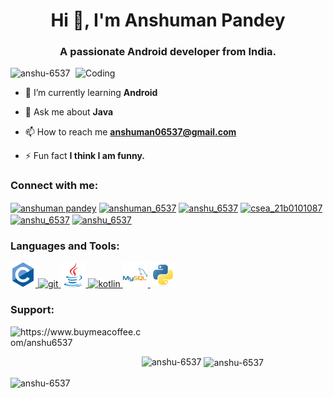 
<h1 align="center">Hi 👋, I'm Anshuman Pandey</h1>
<h3 align="center">A passionate Android developer from India.</h3>
<img align="right" alt="Coding" width="400" src="https://cdn.dribbble.com/users/1162077/screenshots/3848914/programmer.gif">

<p align="left"> <img src="https://komarev.com/ghpvc/?username=anshu-6537&label=Profile%20views&color=0e75b6&style=flat" alt="anshu-6537" /> </p>

- 🌱 I’m currently learning **Android**

- 💬 Ask me about **Java**

- 📫 How to reach me **anshuman06537@gmail.com**

- ⚡ Fun fact **I think I am funny.**

<h3 align="left">Connect with me:</h3>
<p align="left">
<a href="https://linkedin.com/in/anshuman pandey" target="blank"><img align="center" src="https://raw.githubusercontent.com/rahuldkjain/github-profile-readme-generator/master/src/images/icons/Social/linked-in-alt.svg" alt="anshuman pandey" height="30" width="40" /></a>
<a href="https://instagram.com/anshuman_6537" target="blank"><img align="center" src="https://raw.githubusercontent.com/rahuldkjain/github-profile-readme-generator/master/src/images/icons/Social/instagram.svg" alt="anshuman_6537" height="30" width="40" /></a>
<a href="https://www.codechef.com/users/anshu_6537" target="blank"><img align="center" src="https://cdn.jsdelivr.net/npm/simple-icons@3.1.0/icons/codechef.svg" alt="anshu_6537" height="30" width="40" /></a>
<a href="https://www.hackerrank.com/csea_21b0101087" target="blank"><img align="center" src="https://raw.githubusercontent.com/rahuldkjain/github-profile-readme-generator/master/src/images/icons/Social/hackerrank.svg" alt="csea_21b0101087" height="30" width="40" /></a>
<a href="https://codeforces.com/profile/anshu_6537" target="blank"><img align="center" src="https://raw.githubusercontent.com/rahuldkjain/github-profile-readme-generator/master/src/images/icons/Social/codeforces.svg" alt="anshu_6537" height="30" width="40" /></a>
<a href="https://www.leetcode.com/anshu_6537" target="blank"><img align="center" src="https://raw.githubusercontent.com/rahuldkjain/github-profile-readme-generator/master/src/images/icons/Social/leet-code.svg" alt="anshu_6537" height="30" width="40" /></a>
</p>

<h3 align="left">Languages and Tools:</h3>
<p align="left"> <a href="https://www.cprogramming.com/" target="_blank" rel="noreferrer"> <img src="https://raw.githubusercontent.com/devicons/devicon/master/icons/c/c-original.svg" alt="c" width="40" height="40"/> </a> <a href="https://git-scm.com/" target="_blank" rel="noreferrer"> <img src="https://www.vectorlogo.zone/logos/git-scm/git-scm-icon.svg" alt="git" width="40" height="40"/> </a> <a href="https://www.java.com" target="_blank" rel="noreferrer"> <img src="https://raw.githubusercontent.com/devicons/devicon/master/icons/java/java-original.svg" alt="java" width="40" height="40"/> </a> <a href="https://kotlinlang.org" target="_blank" rel="noreferrer"> <img src="https://www.vectorlogo.zone/logos/kotlinlang/kotlinlang-icon.svg" alt="kotlin" width="40" height="40"/> </a> <a href="https://www.mysql.com/" target="_blank" rel="noreferrer"> <img src="https://raw.githubusercontent.com/devicons/devicon/master/icons/mysql/mysql-original-wordmark.svg" alt="mysql" width="40" height="40"/> </a> <a href="https://www.python.org" target="_blank" rel="noreferrer"> <img src="https://raw.githubusercontent.com/devicons/devicon/master/icons/python/python-original.svg" alt="python" width="40" height="40"/> </a> </p>

<h3 align="left">Support:</h3>
<p><a href="https://www.buymeacoffee.com/https://www.buymeacoffee.com/anshu6537"> <img align="left" src="https://cdn.buymeacoffee.com/buttons/v2/default-yellow.png" height="50" width="210" alt="https://www.buymeacoffee.com/anshu6537" /></a></p><br><br>

<p><img align="left" src="https://github-readme-stats.vercel.app/api/top-langs?username=anshu-6537&show_icons=true&locale=en&layout=compact" alt="anshu-6537" /></p>

<p>&nbsp;<img align="center" src="https://github-readme-stats.vercel.app/api?username=anshu-6537&show_icons=true&locale=en" alt="anshu-6537" /></p>

<p><img align="center" src="https://github-readme-streak-stats.herokuapp.com/?user=anshu-6537&" alt="anshu-6537" /></p>
